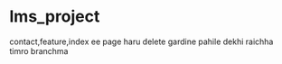 # lms_project
contact,feature,index ee page haru delete gardine
pahile dekhi raichha timro branchma
